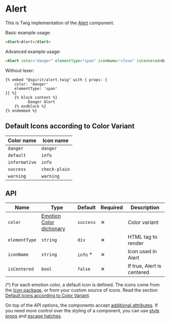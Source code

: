 # Alert

This is Twig implementation of the [Alert][alert] component.

Basic example usage:

```html
<Alert>Alert</Alert>
```

Advanced example usage:

```html
<Alert color="danger" elementType="span" iconName="close" isCentered>Danger Alert</Alert>
```

Without lexer:

```twig
{% embed "@spirit/alert.twig" with { props: {
    color: 'danger'
    elementType: 'span'
}} %}
    {% block content %}
          Danger Alert
    {% endblock %}
{% endembed %}
```

## Default Icons according to Color Variant

| Color name    | Icon name     |
| ------------- | ------------- |
| `danger`      | `danger`      |
| `default`     | `info`        |
| `informative` | `info`        |
| `success`     | `check-plain` |
| `warning`     | `warning`     |

## API

| Name          | Type                                         | Default   | Required | Description                |
| ------------- | -------------------------------------------- | --------- | -------- | -------------------------- |
| `color`       | [Emotion Color dictionary][dictionary-color] | `success` | ✕        | Color variant              |
| `elementType` | `string`                                     | `div`     | ✕        | HTML tag to render         |
| `iconName`    | `string`                                     | `info` \* | ✕        | Icon used in Alert         |
| `isCentered`  | `bool`                                       | `false`   | ✕        | If true, Alert is centered |

(\*) For each emotion color, a default icon is defined.
The icons come from the [Icon package][icon-package], or from your custom source of icons.
Read the section [Default Icons according to Color Variant](#default-icons-according-to-color-variant).

On top of the API options, the components accept [additional attributes][readme-additional-attributes].
If you need more control over the styling of a component, you can use [style props][readme-style-props]
and [escape hatches][readme-escape-hatches].

[alert]: https://github.com/lmc-eu/spirit-design-system/tree/main/packages/web/src/scss/components/Alert
[deprecated]: https://github.com/lmc-eu/spirit-design-system/tree/main/packages/web-twig/README.md#deprecations
[dictionary-color]: https://github.com/lmc-eu/spirit-design-system/tree/main/docs/DICTIONARIES.md#color
[icon-package]: https://github.com/lmc-eu/spirit-design-system/tree/main/packages/icons
[readme-additional-attributes]: https://github.com/lmc-eu/spirit-design-system/blob/main/packages/web-twig/README.md#additional-attributes
[readme-style-props]: https://github.com/lmc-eu/spirit-design-system/blob/main/packages/web-twig/README.md#style-props
[readme-escape-hatches]: https://github.com/lmc-eu/spirit-design-system/blob/main/packages/web-twig/README.md#escape-hatches
